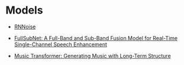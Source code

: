 
# Models

- [RNNoise](https://jmvalin.ca/demo/rnnoise/)

- [FullSubNet: A Full-Band and Sub-Band Fusion Model for Real-Time Single-Channel Speech Enhancement](https://arxiv.org/abs/2010.15508)

- [Music Transformer: Generating Music with Long-Term Structure](https://magenta.tensorflow.org/music-transformer)
